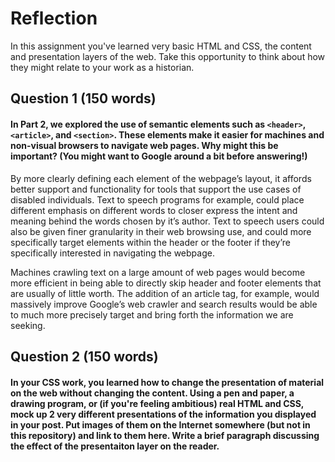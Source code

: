 # Reflection

In this assignment you've learned very basic HTML and CSS, the content and presentation layers of the web. Take this opportunity to think about how they might relate to your work as a historian.

## Question 1 (150 words)
#### In Part 2, we explored the use of semantic elements such as `<header>`, `<article>`, and `<section>`. These elements make it easier for machines and non-visual browsers to navigate web pages. Why might this be important? (You might want to Google around a bit before answering!)

By more clearly defining each element of the webpage’s layout, it affords better support and functionality for tools that support the use cases of disabled individuals. Text to speech programs for example, could place different emphasis on different words to closer express the intent and meaning behind the words chosen by it’s author. Text to speech users could also be given finer granularity in their web browsing use, and could more specifically target elements within the header or the footer if they’re specifically interested in navigating the webpage.

Machines crawling text on a large amount of web pages would become more efficient in being able to directly skip header and footer elements that are usually of little worth. The addition of an article tag, for example, would massively improve Google’s web crawler and search results would be able to much more precisely target and bring forth the information we are seeking.


## Question 2 (150 words)
#### In your CSS work, you learned how to change the presentation of material on the web without changing the content. Using a pen and paper, a drawing program, or (if you're feeling ambitious) real HTML and CSS, mock up 2 very different presentations of the information you displayed in your post. Put images of them on the Internet somewhere (but not in this repository) and link to them here. Write a brief paragraph discussing the effect of the presentaiton layer on the reader.
